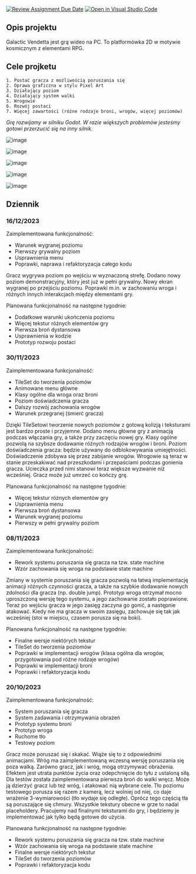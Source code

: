 [![Review Assignment Due Date](https://classroom.github.com/assets/deadline-readme-button-24ddc0f5d75046c5622901739e7c5dd533143b0c8e959d652212380cedb1ea36.svg)](https://classroom.github.com/a/t_QPUBo-)
[![Open in Visual Studio Code](https://classroom.github.com/assets/open-in-vscode-718a45dd9cf7e7f842a935f5ebbe5719a5e09af4491e668f4dbf3b35d5cca122.svg)](https://classroom.github.com/online_ide?assignment_repo_id=11989278&assignment_repo_type=AssignmentRepo)


## Opis projektu

Galactic Vendetta jest grą wideo na PC. To platformówka 2D w motywie kosmicznym z elementami RPG.

## Cele projketu

	1. Postać gracza z możliwością poruszania się
	2. Oprawa graficzna w stylu Pixel Art
	3. Działający poziom
	4. Działający system walki
	5. Wrogowie
	6. Rozwój postaci
	7. Więcej zawartości (różne rodzaje broni, wrogów, więcej poziomów)
	

_Grę rozwijamy w silniku Godot. W razie większych problemów jesteśmy gotowi przerzucić się na inny silnik._

![image](https://github.com/Norbert-Waszkowiak-WAT/ppw-legion-501/assets/59392489/288a6232-3c6f-42d7-9580-f6623d7817a5)

![image](https://github.com/Norbert-Waszkowiak-WAT/ppw-legion-501/assets/59392489/dc22d669-d986-4249-96b0-4d6bb5521023)

![image](https://github.com/Norbert-Waszkowiak-WAT/ppw-legion-501/assets/59392489/6e383a3e-e90f-439a-ad4f-a433605e9288)

![image](https://github.com/Norbert-Waszkowiak-WAT/ppw-legion-501/assets/59392489/2494fa14-2b17-489c-b4f0-dc2a3181d23a)

![image](https://github.com/Norbert-Waszkowiak-WAT/ppw-legion-501/assets/59392489/02a60ebf-1180-489c-aae6-73078dbba10a)


## Dziennik

### 16/12/2023
Zaimplementowana funkcjonalność:
- Warunek wygranej poziomu
- Pierwszy grywalny poziom
- Usprawnienia menu
- Poprawki, naprawa i refaktoryzacja całego kodu

Gracz wygrywa poziom po wejściu w wyznaczoną strefę. Dodano nowy
poziom demonstracyjny, który jest już w pełni grywalny. Nowy ekran wygranej
po przejściu poziomu. Poprawki m.in. w zachowaniu wroga i różnych innych
interakcjach między elementami gry.

Planowana funkcjonalność na następne tygodnie:
- Dodatkowe warunki ukończenia poziomu
- Więcej tekstur różnych elementów gry
- Pierwsza broń dystansowa
- Usprawnienia w kodzie
- Prototyp rozwoju postaci

### 30/11/2023
Zaimplementowana funkcjonalność:
- TileSet do tworzenia poziomów
- Animowane menu główne 
- Klasy ogólne dla wroga oraz broni
- Poziom doświadczenia gracza
- Dalszy rozwój zachowania wrogów
- Warunek przegranej (śmierć gracza)

Dzięki TileSetowi tworzenie nowych poziomów z gotową kolizją i teksturami jest bardzo proste i przyjemne.
Dodano menu główne gry z animacją podczas włączania gry, a także przy zaczęciu nowej gry.
Klasy ogólne pozwolą na szybsze dodawanie różnych rodzajów wrogów i broni.
Poziom doświadczenia gracza: będzie używany do odblokowywania umiejętności. Doświadczenie zdobywa się przez
zabijanie wrogów.
Wrogowie są teraz w stanie przeskakiwać nad przeszkodami i przepaściami podczas gonienia gracza. Ucieczka
przed nimi stanowi teraz większe wyzwanie niż wcześniej.
Gracz może już umrzeć co kończy grę.

Planowana funkcjonalność na następne tygodnie:
- Więcej tekstur różnych elementów gry
- Usprawnienia menu
- Pierwsza broń dystansowa
- Warunek wygranej poziomu
- Pierwszy w pełni grywalny poziom

### 08/11/2023
Zaimplementowana funkcjonalność:
- Rework systemu poruszania się gracza na tzw. state machine
- Wzór zachowania się wroga na podstawie state machine

Zmiany w systemie poruszania się gracza pozwolą na łatwą implementację animacji różnych czynności gracza,
a także na szybkie dodawanie nowych zdolności dla gracza (np. double jump).
Prototyp wroga otrzymał mocno uproszczoną wersję tego systemu, a jego zachowanie zostało poprawione.
Teraz po wejściu gracza w jego zasięg zaczyna go gonić, a następnie atakować. Kiedy nie ma gracza w swoim zasięgu,
zachowuje się tak jak wcześniej (stoi w miejscu, czasem porusza się na boki).

Planowana funkcjonalność na następne tygodnie:
- Finalne wersje niektórych tekstur
- TileSet do tworzenia poziomów
- Poprawki w implementacji wrogów (klasa ogólna dla wrogów, przygotowania
 pod różne rodzaje wrogów)
- Poprawki w implementacji broni
- Poprawki i refaktoryzacja kodu

### 20/10/2023
Zaimplementowana funkcjonalność:
- System poruszania się gracza
- System zadawania i otrzymywania obrażeń
- Prototyp systemu broni
- Prototyp wroga
- Ruchome tło
- Testowy poziom 

Gracz może poruszać się i skakać. Wiąże się to z odpowiednimi animacjami.
Wróg ma zaimplementowaną wczesną wersję poruszania się poza walką.
Zarówno gracz, jak i wróg, mogą otrzymywać obrażenia. Efektem jest utrata punktów życia oraz odepchnięcie do tyłu z ustaloną siłą.
Dla testów została zaimplementowana pierwsza broń do walki wręcz. Może ją dzierżyć gracz lub też wróg, i atakować nią wybrane cele.
Tło poziomu testowego porusza się razem z kamerą, lecz wolniej od niej, co daje wrażenie 3-wymiarowości (tło wydaje się odległe).
Oprócz tego częścią tła są poruszające się chmury.
Wszystkie tekstury obecne w grze to nadal placeholdery. Pracujemy nad finalnymi teksturami do gry, i będziemy je implementować jak tylko będą 
gotowe do użycia.

Planowana funkcjonalność na następne tygodnie:
- Rework systemu poruszania się gracza na tzw. state machine
- Wzór zachowania się wroga na podstawie state machine
- Finalne wersje niektórych tekstur
- TileSet do tworzenia poziomów
- Poprawki i refaktoryzacja kodu
